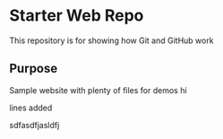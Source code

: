 # Starter Web Repo

This repository is for showing how Git and GitHub work

## Purpose

Sample website with plenty of files for demos hi

lines added


sdfasdfjasldfj